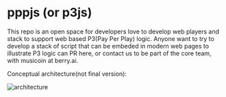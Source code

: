 # pppjs (or p3js)

This repo is an open space for developers love to develop web players and stack to support web based P3(Pay Per Play) logic. Anyone want to try to develop a stack of script that can be embeded in modern web pages to illustrate P3 logic can PR here, or contact us to be part of the core team, with musicoin at berry.ai. 

Conceptual architecture(not final version):

![architecture](https://github.com/Musicoin/pppjs/blob/master/images/p3js_conceptual_architecture.png?raw=true)

